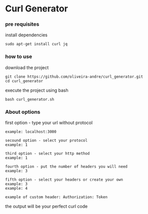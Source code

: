 # Curl Generator

### pre requisites

install dependencies

```
sudo apt-get install curl jq
```

### how to use

download the project

```
git clone https://github.com/oliveira-andre/curl_generator.git
cd curl_generator
```

execute the project using bash

```
bash curl_generator.sh
```

### About options

first option - type your url without protocol 
```
example: localhost:3000
```

```
secound option - select your protocol
example: 1
```

```
third option - select your http method
example: 1
```

```
fourth option - put the number of headers you will need
example: 3
```

```
fifth option - select your headers or create your own
example: 3
example: 4
```

```
example of custom header: Authorization: Token
```

the output will be your perfect curl code

